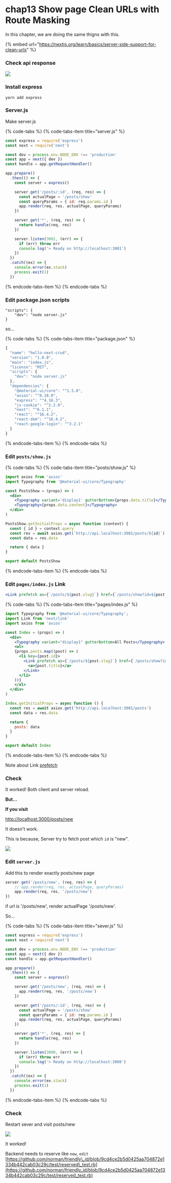 # chap13 Show page Clean URLs with Route Masking

In this chapter, we are doing the same thigns with this.

{% embed url="https://nextjs.org/learn/basics/server-side-support-for-clean-urls" %}



### Check api response

![](.gitbook/assets/sukurnshotto-2018-08-24-161733.png)



### Install express

```text
yarn add express
```



### Server.js

Make server.js

{% code-tabs %}
{% code-tabs-item title="server.js" %}
```javascript
const express = require('express')
const next = require('next')

const dev = process.env.NODE_ENV !== 'production'
const app = next({ dev })
const handle = app.getRequestHandler()

app.prepare()
  .then(() => {
    const server = express()

    server.get('/posts/:id', (req, res) => {
      const actualPage = '/posts/show'
      const queryParams = { id: req.params.id }
      app.render(req, res, actualPage, queryParams)
    })

    server.get('*', (req, res) => {
      return handle(req, res)
    })

    server.listen(3001, (err) => {
      if (err) throw err
      console.log('> Ready on http://localhost:3001')
    })
  })
  .catch((ex) => {
    console.error(ex.stack)
    process.exit(1)
  })
```
{% endcode-tabs-item %}
{% endcode-tabs %}



### Edit package.json scripts

```text
"scripts": {
    "dev": "node server.js"
}
```

so...

{% code-tabs %}
{% code-tabs-item title="package.json" %}
```javascript
{
  "name": "hello-next-crud",
  "version": "1.0.0",
  "main": "index.js",
  "license": "MIT",
  "scripts": {
    "dev": "node server.js"
  },
  "dependencies": {
    "@material-ui/core": "^1.5.0",
    "axios": "^0.18.0",
    "express": "^4.16.3",
    "js-cookie": "^2.2.0",
    "next": "^6.1.1",
    "react": "^16.4.2",
    "react-dom": "^16.4.2",
    "react-google-login": "^3.2.1"
  }
}
```
{% endcode-tabs-item %}
{% endcode-tabs %}



### Edit `posts/show.js`

{% code-tabs %}
{% code-tabs-item title="posts/show.js" %}
```jsx
import axios from 'axios'
import Typography from '@material-ui/core/Typography'

const PostsShow = (props) => (
  <div>
    <Typography variant='display1' gutterBottom>{props.data.title}</Typography>
    <Typography>{props.data.content}</Typography>
  </div>
)

PostsShow.getInitialProps = async function (context) {
  const { id } = context.query
  const res = await axios.get(`http://api.localhost:3001/posts/${id}`)
  const data = res.data

  return { data }
}

export default PostsShow
```
{% endcode-tabs-item %}
{% endcode-tabs %}



### Edit `pages/index.js` Link

```jsx
<Link prefetch as={`/posts/${post.slug}`} href={`/posts/show?id=${post.id}`}>
```

{% code-tabs %}
{% code-tabs-item title="pages/index.js" %}
```jsx
import Typography from '@material-ui/core/Typography';
import Link from 'next/link'
import axios from 'axios'

const Index = (props) => (
  <div>
    <Typography variant="display1" gutterBottom>All Posts</Typography>
    <ul>
    {props.posts.map((post) => (
      <li key={post.id}>
        <Link prefetch as={`/posts/${post.slug}`} href={`/posts/show?id=${post.id}`}>
          <a>{post.title}</a>
        </Link>
      </li>
    ))}
    </ul>
  </div>
)

Index.getInitialProps = async function () {
  const res = await axios.get('http://api.localhost:3001/posts')
  const data = res.data

  return {
    posts: data
  }
}

export default Index
```
{% endcode-tabs-item %}
{% endcode-tabs %}

Note about Link [prefetch](https://github.com/zeit/next.js#prefetching-pages)



### Check

It worked! Both client and server reload.

**But...**

**If you visit** 

[http://localhost:3000/posts/new](http://localhost:3000/posts/new)

It doesn't work.

This is because, Server try to fetch post which `id` is "new".

![](.gitbook/assets/sukurnshotto-2018-08-24-154238.png)



### Edit `server.js` 

Add this to render exactly posts/new page

```jsx
server.get('/posts/new', (req, res) => {
    // app.render(req, res, actualPage, queryParams)
    app.render(req, res, '/posts/new')
})
```

if url is '/posts/new', render actualPage '/posts/new'.

So...

{% code-tabs %}
{% code-tabs-item title="sever.js" %}
```javascript
const express = require('express')
const next = require('next')

const dev = process.env.NODE_ENV !== 'production'
const app = next({ dev })
const handle = app.getRequestHandler()

app.prepare()
  .then(() => {
    const server = express()

    server.get('/posts/new', (req, res) => {
      app.render(req, res, '/posts/new')
    })

    server.get('/posts/:id', (req, res) => {
      const actualPage = '/posts/show'
      const queryParams = { id: req.params.id }
      app.render(req, res, actualPage, queryParams)
    })

    server.get('*', (req, res) => {
      return handle(req, res)
    })

    server.listen(3000, (err) => {
      if (err) throw err
      console.log('> Ready on http://localhost:3000')
    })
  })
  .catch((ex) => {
    console.error(ex.stack)
    process.exit(1)
  })
```
{% endcode-tabs-item %}
{% endcode-tabs %}



### Check

Restart sever and visit posts/new

![](.gitbook/assets/sukurnshotto-2018-08-24-164031.png)

It worked!



Backend needs to reserve like `new`, `edit` [https://github.com/norman/friendly\_id/blob/9cd4ce2b5d0425aa704872e1334b442cab03c29c/test/reserved\_test.rb](https://github.com/norman/friendly_id/blob/9cd4ce2b5d0425aa704872e1334b442cab03c29c/test/reserved_test.rb)



